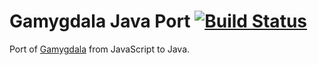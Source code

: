 # Gamygdala Java Port [![Build Status](https://travis-ci.org/tygron-virtual-humans/port-gamygdala.svg?branch=master)](https://travis-ci.org/tygron-virtual-humans/port-gamygdala)
Port of [Gamygdala](https://github.com/broekens/gamygdala) from JavaScript to Java.
